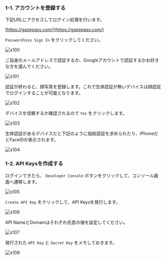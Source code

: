 ### 1-1. アカウントを登録する
下記URLにアクセスしてログイン処理を行います。

[https://gazepass.com/](https://gazepass.com/)

`Passwordless Sign In` をクリックしてください。

![s100](images/s100.png)

ご自身のメールアドレスで認証するか、Googleアカウントで認証するかお好きな方を選んでください。

![s101](images/s101.png)

認証が終わると、顔写真を登録します。これで生体認証が無いデバイスは顔認証でログインすることが可能となります。

![s102](images/s102.png)

デバイスを信頼するか確認されるので `Yes` をクリックします。

![s103](images/s103.png)

生体認証があるデバイスだと下記のように指紋認証を求められたり、iPhoneだとFaceIDが表示されます。

![s104](images/s104.png)

### 1-2. API Keysを作成する
ログインできたら、 `Developer Console` ボタンをクリックして、コンソール画面へ遷移します。

![s105](images/s105.png)

`Create API Key` をクリックして、API Keysを発行します。

![s106](images/s106.png)

API NameとDomainはそれぞれ任意の値を設定してください。

![s107](images/s107.png)

発行された `API Key` と `Secret Key` をメモしておきます。

![s108](images/s108.png)
